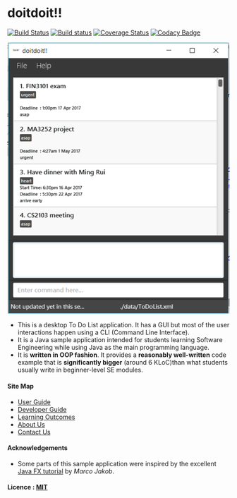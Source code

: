 # doitdoit!!

[![Build Status](https://travis-ci.org/CS2103JAN2017-W10-B2/main.svg?branch=master)](https://travis-ci.org/CS2103JAN2017-W10-B2/main)
[![Build status](https://ci.appveyor.com/api/projects/status/7nfml02cp4cxfpf4/branch/master?svg=true)](https://ci.appveyor.com/project/zireiyun/main/branch/master)
[![Coverage Status](https://coveralls.io/repos/github/CS2103JAN2017-W10-B2/main/badge.svg?branch=master)](https://coveralls.io/github/CS2103JAN2017-W10-B2/main?branch=master)
[![Codacy Badge](https://api.codacy.com/project/badge/Grade/fa2bb6e25baa42eebbdeccc8d0b53eaa)](https://www.codacy.com/app/zireiyun/main?utm_source=github.com&amp;utm_medium=referral&amp;utm_content=CS2103JAN2017-W10-B2/main&amp;utm_campaign=Badge_Grade)

<img src="docs/images/Ui.png" width="600"><br>

* This is a desktop To Do List application. It has a GUI but most of the user interactions happen using
  a CLI (Command Line Interface).
* It is a Java sample application intended for students learning Software Engineering while using Java as
  the main programming language.
* It is **written in OOP fashion**. It provides a **reasonably well-written** code example that is
  **significantly bigger** (around 6 KLoC)than what students usually write in beginner-level SE modules.

#### Site Map
* [User Guide](docs/UserGuide.md)
* [Developer Guide](docs/DeveloperGuide.md)
* [Learning Outcomes](docs/LearningOutcomes.md)
* [About Us](docs/AboutUs.md)
* [Contact Us](docs/ContactUs.md)


#### Acknowledgements

* Some parts of this sample application were inspired by the excellent
  [Java FX tutorial](http://code.makery.ch/library/javafx-8-tutorial/) by *Marco Jakob*.


#### Licence : [MIT](LICENSE)
